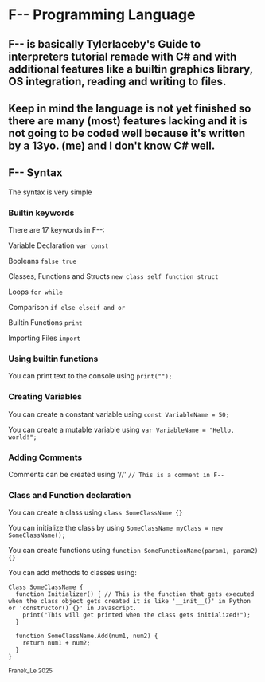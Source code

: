 # F-- Programming Language
## F-- is basically Tylerlaceby's Guide to interpreters tutorial remade with C# and with additional features like a builtin graphics library, OS integration, reading and writing to files.

## Keep in mind the language is not yet finished so there are many (most) features lacking and it is not going to be coded well because it's written by a 13yo. (me) and I don't know C# well.

## F-- Syntax
The syntax is very simple

### Builtin keywords
There are 17 keywords in F--:

Variable Declaration
```var const```

Booleans
```false true```

Classes, Functions and Structs
```new class self function struct```

Loops
```for while```

Comparison
```if else elseif and or```

Builtin Functions
```print```

Importing Files
```import```

### Using builtin functions
You can print text to the console using ```print("");```

### Creating Variables
You can create a constant variable using ```const VariableName = 50;```

You can create a mutable variable using ```var VariableName = "Hello, world!";```

### Adding Comments
Comments can be created using '//' ```// This is a comment in F--```

### Class and Function declaration
You can create a class using ```class SomeClassName {}```

You can initialize the class by using ```SomeClassName myClass = new SomeClassName();```

You can create functions using  ```function SomeFunctionName(param1, param2) {}```

You can add methods to classes using:
```
Class SomeClassName {
  function Initializer() { // This is the function that gets executed when the class object gets created it is like '__init__()' in Python or 'constructor() {}' in Javascript.
    print("This will get printed when the class gets initialized!");
  }

  function SomeClassName.Add(num1, num2) {
    return num1 + num2;
  }
}
```
<sub>Franek_Le 2025</sub>
